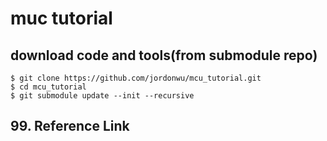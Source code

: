 # muc tutorial

## download code and tools(from submodule repo)
```
$ git clone https://github.com/jordonwu/mcu_tutorial.git
$ cd mcu_tutorial
$ git submodule update --init --recursive
```

## 99. Reference Link

